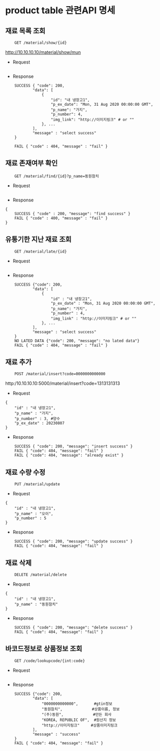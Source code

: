 # product table 관련API 명세

## 재료 목록 조회

```
    GET /material/show/{id}
```

http://10.10.10.10/material/show/mun

- Request

```

```

- Response

```
    SUCCESS { "code": 200,
            "data": [
                {
                    "id": "내 냉장고1",
                    "p_ex_date": "Mon, 31 Aug 2020 00:00:00 GMT",
                    "p_name": "가지",
                    "p_number": 4,
                    "img_link": "http://이미지링크" # or ""
                }, ...
            ],
            "message" : "select success"
    }

    FAIL { "code" : 404, "message" : "fail" }
```

## 재료 존재여부 확인

```
    GET /material/find/{id}?p_name=동원참치
```

- Request

```

```

- Response

```
{
    SUCCESS { "code" : 200, "message": "find success" }
    FAIL { "code" : 400, "message" : "fail" }
}
```

## 유통기한 지난 재료 조회

```
    GET /material/late/{id}
```

- Request

```

```

- Response

```
    SUCCESS {"code": 200,
            "data": [
                {
                    "id" : "내 냉장고1",
                    "p_ex_date" : "Mon, 31 Aug 2020 00:00:00 GMT",
                    "p_name": "가지",
                    "p_number" : 4,
                    "img_link" : "http://이미지링크" # or ""
                }, ...
            ],
            "message" : "select success"
    }
    NO LATED DATA {"code": 200, "message": "no lated data"}
    FAIL { "code" : 404, "message" : "fail" }
```

## 재료 추가

```
    POST /material/insert?code=0000000000000
```

http:/10.10.10.10:5000/material/insert?code=1313131313

- Request

```
{
    "id" : "내 냉장고1",
    "p_name" : "가지",
    "p_number" : 3, #양수
    "p_ex_date" : 20230807
}
```

- Response

```
    SUCCESS { "code": 200, "message": "insert success" }
    FAIL { "code": 404, "message": "fail" }
    FAIL { "code": 404, "message": "already exist" }
```

## 재료 수량 수정

```
    PUT /material/update
```

- Request

```
{
    "id" : "내 냉장고1",
    "p_name" : "오이",
    "p_number" : 5
}
```

- Response

```
    SUCCESS { "code": 200, "message": "update success" }
    FAIL { "code": 404, "message": "fail" }
```

## 재료 삭제

```
    DELETE /material/delete
```

- Request

```
{
    "id" : "내 냉장고1",
    "p_name" : "동원참치"
}
```

- Response

```
    SUCCESS { "code": 200, "message": "delete success" }
    FAIL { "code": 404, "message": "fail" }
```

## 바코드정보로 상품정보 조회

```
    GET /code/lookupcode/{int:code}
```

- Request

```

```

- Response

```
    SUCCESS {"code": 200,
            "data": [
                "0000000000000",       #gtin정보
                "동원참치",             #상품이름, 정보
                "(주)동원",             #만든 회사
                "KOREA, REPUBLIC OF",  #원산지 정보
                "http://이미지링크"     #상품이미지링크
            ],
            "message" : "success"
    }
    FAIL { "code": 404, "message": "fail" }
```
